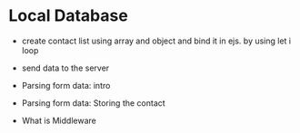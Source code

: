 # Local Database
  - create contact list using array and object and bind it in ejs. by using let i loop

  - send data to the server
  - Parsing form data: intro
  - Parsing form data: Storing the contact
  - What is Middleware